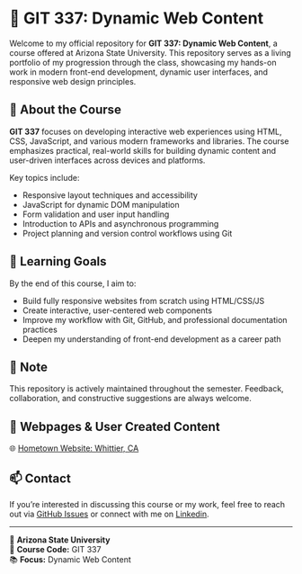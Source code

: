 # 🧩 GIT 337: Dynamic Web Content

Welcome to my official repository for **GIT 337: Dynamic Web Content**, a course offered at Arizona State University. This repository serves as a living portfolio of my progression through the class, showcasing my hands-on work in modern front-end development, dynamic user interfaces, and responsive web design principles.

## 🚀 About the Course

**GIT 337** focuses on developing interactive web experiences using HTML, CSS, JavaScript, and various modern frameworks and libraries. The course emphasizes practical, real-world skills for building dynamic content and user-driven interfaces across devices and platforms.

Key topics include:
- Responsive layout techniques and accessibility
- JavaScript for dynamic DOM manipulation
- Form validation and user input handling
- Introduction to APIs and asynchronous programming
- Project planning and version control workflows using Git
## 🧠 Learning Goals

By the end of this course, I aim to:
- Build fully responsive websites from scratch using HTML/CSS/JS
- Create interactive, user-centered web components
- Improve my workflow with Git, GitHub, and professional documentation practices
- Deepen my understanding of front-end development as a career path

## 📌 Note

This repository is actively maintained throughout the semester. Feedback, collaboration, and constructive suggestions are always welcome.

## 🧾 Webpages & User Created Content

 🌐 <a href="http://127.0.0.1:5500/Course-Portfolio/Hometown/Hometown-Webpage.html" alt="Whittier, CA hometown static webpage created by Christian Ventura">Hometown Website: Whittier, CA</a>

## 📫 Contact

If you’re interested in discussing this course or my work, feel free to reach out via [GitHub Issues](https://github.com/your-username/your-repo/issues) or connect with me on [Linkedin](https://www.linkedin.com/in/christian-ventura-100402351/).

---

🔗 **Arizona State University**  
🧾 **Course Code:** GIT 337  
📚 **Focus:** Dynamic Web Content  

